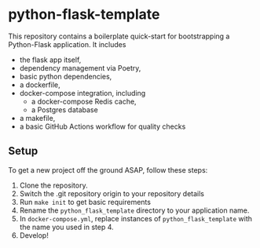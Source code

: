 # python-flask-template

This repository contains a boilerplate quick-start for bootstrapping a Python-Flask application. It includes
* the flask app itself,
* dependency management via Poetry,
* basic python dependencies,
* a dockerfile,
* docker-compose integration, including
    * a docker-compose Redis cache,
    * a Postgres database
* a makefile,
* a basic GitHub Actions workflow for quality checks

## Setup

To get a new project off the ground ASAP, follow these steps:

1. Clone the repository.
2. Switch the .git repository origin to your repository details
3. Run `make init` to get basic requirements
4. Rename the `python_flask_template` directory to your application name.
5. In `docker-compose.yml`, replace instances of `python_flask_template` with the name you used in step 4.
6. Develop!
